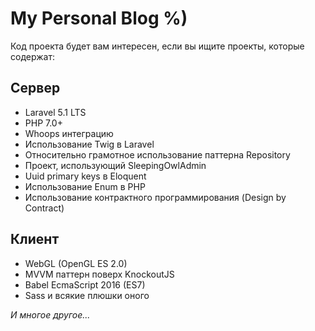 My Personal Blog %)
===================

Код проекта будет вам интересен, если вы ищите проекты, которые содержат:

## Сервер

- Laravel 5.1 LTS
- PHP 7.0+
- Whoops интеграцию
- Использование Twig в Laravel
- Относительно грамотное использование паттерна Repository
- Проект, использующий SleepingOwlAdmin
- Uuid primary keys в Eloquent
- Использование Enum в PHP
- Использование контрактного программирования (Design by Contract)

## Клиент

- WebGL (OpenGL ES 2.0)
- MVVM паттерн поверх KnockoutJS
- Babel EcmaScript 2016 (ES7)
- Sass и всякие плюшки оного

_И многое другое..._